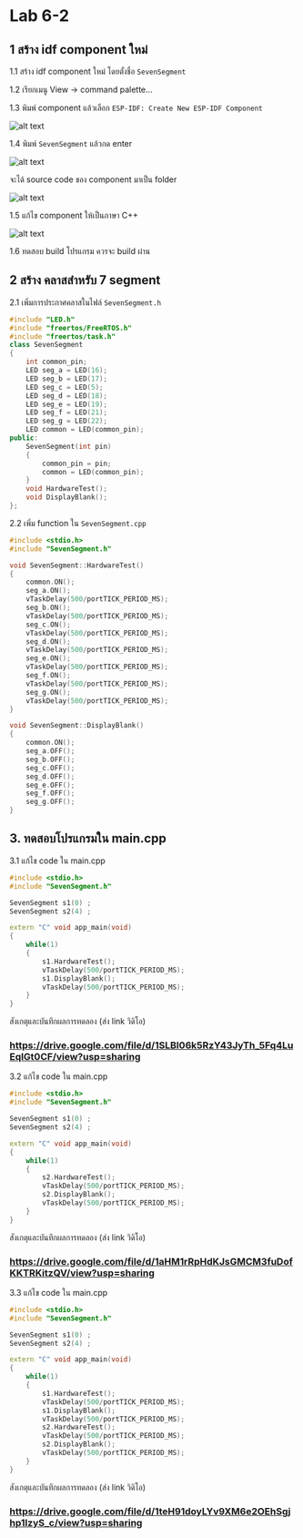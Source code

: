 # Lab 6-2

## 1 สร้าง idf component ใหม่ 

1.1 สร้าง idf component ใหม่ โดยตั้งชื่อ `SevenSegment` 

1.2 เรียกเมนู View -> command palette...

1.3  พิมพ์ component แล้วเลือก `ESP-IDF: Create New ESP-IDF Component` 

![alt text](./Slide/image01.png)

1.4 พิมพ์ `SevenSegment` แล้วกด  enter

![alt text](./Slide/image02.png)

จะได้ source code ของ component มาเป็น folder

![alt text](./Slide/image03.png)

1.5 แก้ไข component  ให้เป็นภาษา C++

![alt text](./Slide/image04.png)

1.6 ทดสอบ build โปรแกรม ควรจะ  build ผ่าน


## 2 สร้าง คลาสสำหรับ 7 segment  

2.1 เพิ่มการประกาศคลาสในไฟล์ `SevenSegment.h`
```cpp
#include "LED.h"
#include "freertos/FreeRTOS.h"
#include "freertos/task.h"
class SevenSegment
{
    int common_pin;
    LED seg_a = LED(16);
    LED seg_b = LED(17);
    LED seg_c = LED(5);
    LED seg_d = LED(18);
    LED seg_e = LED(19);
    LED seg_f = LED(21);
    LED seg_g = LED(22);
    LED common = LED(common_pin);
public:
    SevenSegment(int pin)
    {
        common_pin = pin;
        common = LED(common_pin);
    } 
    void HardwareTest();
    void DisplayBlank();
};
```

2.2 เพิ่ม function ใน `SevenSegment.cpp`

```cpp
#include <stdio.h>
#include "SevenSegment.h"

void SevenSegment::HardwareTest()
{
    common.ON();
    seg_a.ON();
    vTaskDelay(500/portTICK_PERIOD_MS);
    seg_b.ON();
    vTaskDelay(500/portTICK_PERIOD_MS);
    seg_c.ON();
    vTaskDelay(500/portTICK_PERIOD_MS);
    seg_d.ON();
    vTaskDelay(500/portTICK_PERIOD_MS);
    seg_e.ON();
    vTaskDelay(500/portTICK_PERIOD_MS);
    seg_f.ON();
    vTaskDelay(500/portTICK_PERIOD_MS);
    seg_g.ON();
    vTaskDelay(500/portTICK_PERIOD_MS);
}

void SevenSegment::DisplayBlank()
{
    common.ON();
    seg_a.OFF();
    seg_b.OFF();
    seg_c.OFF();
    seg_d.OFF();
    seg_e.OFF();
    seg_f.OFF();
    seg_g.OFF();
}
```

## 3. ทดสอบโปรแกรมใน main.cpp

3.1 แก้ไข  code  ใน main.cpp

```cpp
#include <stdio.h>
#include "SevenSegment.h"

SevenSegment s1(0) ;
SevenSegment s2(4) ;

extern "C" void app_main(void)
{
    while(1)
    {
        s1.HardwareTest();
        vTaskDelay(500/portTICK_PERIOD_MS);
        s1.DisplayBlank();
        vTaskDelay(500/portTICK_PERIOD_MS);
    } 
}
```

สังเกตุและบันทึกผลการทดลอง (ส่ง link วิดิโอ)
### https://drive.google.com/file/d/1SLBI06k5RzY43JyTh_5Fq4LuEqIGt0CF/view?usp=sharing

3.2 แก้ไข  code  ใน main.cpp

```cpp
#include <stdio.h>
#include "SevenSegment.h"

SevenSegment s1(0) ;
SevenSegment s2(4) ;

extern "C" void app_main(void)
{
    while(1)
    {
        s2.HardwareTest();
        vTaskDelay(500/portTICK_PERIOD_MS);
        s2.DisplayBlank();
        vTaskDelay(500/portTICK_PERIOD_MS);
    } 
}
```

สังเกตุและบันทึกผลการทดลอง (ส่ง link วิดิโอ)
### https://drive.google.com/file/d/1aHM1rRpHdKJsGMCM3fuDofKKTRKitzQV/view?usp=sharing

3.3 แก้ไข  code  ใน main.cpp

```cpp
#include <stdio.h>
#include "SevenSegment.h"

SevenSegment s1(0) ;
SevenSegment s2(4) ;

extern "C" void app_main(void)
{
    while(1)
    {
        s1.HardwareTest();
        vTaskDelay(500/portTICK_PERIOD_MS);
        s1.DisplayBlank();
        vTaskDelay(500/portTICK_PERIOD_MS);
        s2.HardwareTest();
        vTaskDelay(500/portTICK_PERIOD_MS);
        s2.DisplayBlank();
        vTaskDelay(500/portTICK_PERIOD_MS);
    } 
}
```

สังเกตุและบันทึกผลการทดลอง (ส่ง link วิดิโอ)
### https://drive.google.com/file/d/1teH91doyLYv9XM6e2OEhSgjhp1IzyS_c/view?usp=sharing
